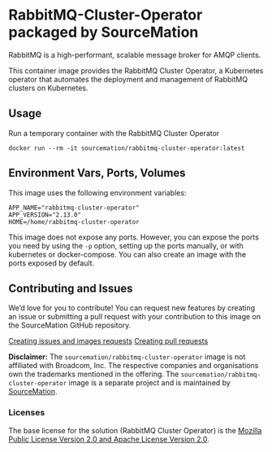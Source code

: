 # RabbitMQ-Cluster-Operator packaged by SourceMation

RabbitMQ is a high-performant, scalable message broker for AMQP clients.

This container image provides the RabbitMQ Cluster Operator, a Kubernetes operator that automates the deployment and management of RabbitMQ clusters on Kubernetes.  

## Usage

Run a temporary container with the RabbitMQ Cluster Operator

```
docker run --rm -it sourcemation/rabbitmq-cluster-operator:latest
```

## Environment Vars, Ports, Volumes

This image uses the following environment variables:

```
APP_NAME="rabbitmq-cluster-operator"
APP_VERSION="2.13.0"
HOME=/home/rabbitmq-cluster-operator
```

This image does not expose any ports. However, you can expose the ports you need by using the `-p` option, setting up the ports manually, or with kubernetes or docker-compose. You can also create an image with the ports exposed by default.

## Contributing and Issues

We’d love for you to contribute! You can request new features by
creating an issue or submitting a pull request with your contribution to
this image on the SourceMation GitHub repository.

[Creating issues and images requests](https://github.com/SourceMation/images/issues/new/choose)
[Creating pull requests](https://github.com/SourceMation/images/compare)

**Disclaimer:** The `sourcemation/rabbitmq-cluster-operator` image is not affiliated with 
Broadcom, Inc. The respective companies and
organisations own the trademarks mentioned in the offering. The
`sourcemation/rabbitmq-cluster-operator` image is a separate project and is maintained by
[SourceMation](https://sourcemation.com).

### Licenses

The base license for the solution (RabbitMQ Cluster Operator) is the [Mozilla Public
License Version 2.0 and Apache License Version
2.0](https://github.com/rabbitmq/rabbitmq-server/blob/main/LICENSE).  